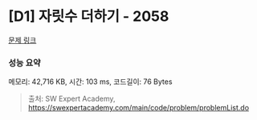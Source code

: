# [D1] 자릿수 더하기 - 2058 

[문제 링크](https://swexpertacademy.com/main/code/problem/problemDetail.do?contestProbId=AV5QPRjqA10DFAUq) 

### 성능 요약

메모리: 42,716 KB, 시간: 103 ms, 코드길이: 76 Bytes



> 출처: SW Expert Academy, https://swexpertacademy.com/main/code/problem/problemList.do